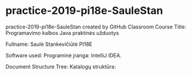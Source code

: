 # practice-2019-pi18e-SauleStan
practice-2019-pi18e-SauleStan created by GitHub Classroom
Course Title: Programavimo kalbos Java praktinės užduotys

Fullname: Saulė Stankevičiūtė PI18E

Software used: Programinė įranga: IntelliJ IDEA.

Document Structure Tree: Katalogų struktūra:
